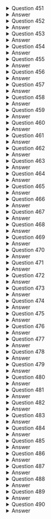 <details>
  <summary>Question 451</summary>

A company is migrating its applications and databases to the AWS Cloud.
The company will use Amazon Elastic Container Service (Amazon ECS), AWS Direct Connect, and Amazon RDS.
Which activities will be managed by the company's operational team?
(Choose three.)

-   [ ] A. Management of the Amazon RDS infrastructure layer, operating system, and platforms
-   [ ] B. Creation of an Amazon RDS DB instance and configuring the scheduled maintenance window
-   [ ] C. Configuration of additional software components on Amazon ECS for monitoring, patch management, log management, and host intrusion detection
-   [ ] D. Installation of patches for all minor and major database versions for Amazon RDS
-   [ ] E. Ensure the physical security of the Amazon RDS infrastructure in the data center
-   [ ] F. Encryption of the data that moves in transit through Direct Connect

</details>

<details>
  <summary>Answer</summary>

-   [ ] B. Creation of an Amazon RDS DB instance and configuring the scheduled maintenance window
-   [ ] C. Configuration of additional software components on Amazon ECS for monitoring, patch management, log management, and host intrusion detection
-   [ ] F. Encryption of the data that moves in transit through Direct Connect

Why these are the correct answers:

B. Creation of an Amazon RDS DB instance and configuring the scheduled maintenance window

-   [ ] The company is responsible for creating and configuring RDS instances, including setting maintenance windows.

C. Configuration of additional software components on Amazon ECS for monitoring, patch management, log management, and host intrusion detection

-   [ ] The company manages the software and tools within their ECS environment.

F. Encryption of the data that moves in transit through Direct Connect

-   [ ] The company is responsible for securing data in transit, including encryption over Direct Connect.

Why are the other answers wrong?

-   [ ] A and D. AWS manages the underlying infrastructure, OS, and patching for RDS.
-   [ ] E. AWS is responsible for the physical security of its data centers.

Therefore, Options B, C, and F are the activities managed by the company.

</details>
<details>
  <summary>Question 452</summary>

A company runs a Java-based job on an Amazon EC2 instance.
The job runs every hour and takes 10 seconds to run.
The job runs on a scheduled interval and consumes 1 GB of memory.
The CPU utilization of the instance is low except for short surges during which the job uses the maximum CPU available.
The company wants to optimize the costs to run the job.

Which solution will meet these requirements?

-   [ ] A. Use AWS App2Container (A2C) to containerize the job.
    Run the job as an Amazon Elastic Container Service (Amazon ECS) task on AWS Fargate with 0.5 virtual CPU (vCPU) and 1 GB of memory.
-   [ ] B. Copy the code into an AWS Lambda function that has 1 GB of memory.
    Create an Amazon EventBridge scheduled rule to run the code each hour.
-   [ ] C. Use AWS App2Container (A2C) to containerize the job.
    Install the container in the existing Amazon Machine Image (AMI).
    Ensure that the schedule stops the container when the task finishes.
-   [ ] D. Configure the existing schedule to stop the EC2 instance at the completion of the job and restart the EC2 instance when the next job starts.

</details>

<details>
  <summary>Answer</summary>

-   [ ] B. Copy the code into an AWS Lambda function that has 1 GB of memory.
    Create an Amazon EventBridge scheduled rule to run the code each hour.

Why these are the correct answers:

B. Copy the code into an AWS Lambda function that has 1 GB of memory.
Create an Amazon EventBridge scheduled rule to run the code each hour.

-   [ ] AWS Lambda is cost-effective for short-running, event-driven tasks.
-   [ ] EventBridge allows for scheduling Lambda functions, replacing the need for a continuously running EC2 instance.
-   [ ] Lambda's pay-per-use model aligns well with the job's short execution time and intermittent usage.

Why are the other answers wrong?

-   [ ] A. Running the job on Fargate is more expensive than Lambda for short, infrequent tasks.
-   [ ] C. Containerizing the job and running it on the existing EC2 instance does not optimize costs since the instance remains running.
-   [ ] D. Starting and stopping an EC2 instance adds overhead and is less efficient than using Lambda.

Therefore, Option B is the most cost-effective solution.

</details>
<details>
  <summary>Question 453</summary>

A company wants to implement a backup strategy for Amazon EC2 data and multiple Amazon S3 buckets.
Because of regulatory requirements, the company must retain backup files for a specific time period.
The company must not alter the files for the duration of the retention period.

Which solution will meet these requirements?

-   [ ] A. Use AWS Backup to create a backup vault that has a vault lock in governance mode.
    Create the required backup plan.
-   [ ] B. Use Amazon Data Lifecycle Manager to create the required automated snapshot policy.
-   [ ] C. Use Amazon S3 File Gateway to create the backup.
    Configure the appropriate S3 Lifecycle management.
-   [ ] D. Use AWS Backup to create a backup vault that has a vault lock in compliance mode.
    Create the required backup plan.

</details>

<details>
  <summary>Answer</summary>

-   [ ] D. Use AWS Backup to create a backup vault that has a vault lock in compliance mode.
    Create the required backup plan.

Why these are the correct answers:

D. Use AWS Backup to create a backup vault that has a vault lock in compliance mode.
Create the required backup plan.

-   [ ] AWS Backup centralizes backup management across AWS services.
-   [ ] Vault Lock in compliance mode prevents anyone, including the root user, from deleting or altering backups during the retention period, meeting the regulatory requirement.

Why are the other answers wrong?

-   [ ] A. Governance mode allows privileged users to delete backups, which does not meet the requirement of immutability.
-   [ ] B. Data Lifecycle Manager automates snapshot management for EBS volumes but does not cover S3 backups or provide immutable storage.
-   [ ] C. S3 File Gateway is for integrating on-premises applications with S3 and does not provide backup and retention management like AWS Backup.

Therefore, Option D is the only solution that ensures immutable backups with AWS Backup and Vault Lock in compliance mode.

</details>
<details>
  <summary>Question 454</summary>

A company has resources across multiple AWS Regions and accounts.
A newly hired solutions architect discovers a previous employee did not provide details about the resources inventory.
The solutions architect needs to build and map the relationship details of the various workloads across all accounts.
Which solution will meet these requirements in the MOST operationally efficient way?

-   [ ] A. Use AWS Systems Manager Inventory to generate a map view from the detailed view report.
-   [ ] B. Use AWS Step Functions to collect workload details.
    Build architecture diagrams of the workloads manually.
-   [ ] C. Use Workload Discovery on AWS to generate architecture diagrams of the workloads.
-   [ ] D. Use AWS X-Ray to view the workload details.
    Build architecture diagrams with relationships.

</details>

<details>
  <summary>Answer</summary>

-   [ ] C. Use Workload Discovery on AWS to generate architecture diagrams of the workloads.

Why these are the correct answers:

C. Use Workload Discovery on AWS to generate architecture diagrams of the workloads.

-   [ ] Workload Discovery on AWS automatically discovers and maps dependencies between applications and infrastructure, providing a visual representation of workloads.
-   [ ] It reduces the manual effort involved in documenting and understanding complex environments.

Why are the other answers wrong?

-   [ ] A. Systems Manager Inventory collects software and configuration data from EC2 instances but does not provide automated mapping of workload relationships.
-   [ ] B. Using Step Functions to collect details and manually building diagrams is time-consuming and inefficient.
-   [ ] D. AWS X-Ray is for tracing and analyzing distributed applications, not for discovering and mapping infrastructure.

Therefore, Option C is the most operationally efficient solution.

</details>
<details>
  <summary>Question 455</summary>

A company uses AWS Organizations.
The company wants to operate some of its AWS accounts with different budgets.
The company wants to receive alerts and automatically prevent provisioning of additional resources on AWS accounts when the allocated budget threshold is met during a specific period.
Which combination of solutions will meet these requirements? (Choose three.)

-   [ ] A. Use AWS Budgets to create a budget.
    Set the budget amount under the Cost and Usage Reports section of the required AWS accounts.
-   [ ] B. Use AWS Budgets to create a budget.
    Set the budget amount under the Billing dashboards of the required AWS accounts.
-   [ ] C. Create an IAM user for AWS Budgets to run budget actions with the required permissions.
-   [ ] D. Create an IAM role for AWS Budgets to run budget actions with the required permissions.
-   [ ] E. Add an alert to notify the company when each account meets its budget threshold.
    Add a budget action that selects the IAM identity created with the appropriate config rule to prevent provisioning of additional resources.
-   [ ] F. Add an alert to notify the company when each account meets its budget threshold.
    Add a budget action that selects the IAM identity created with the appropriate service control policy (SCP) to prevent provisioning of additional resources.

</details>

<details>
  <summary>Answer</summary>

-   [ ] B. Use AWS Budgets to create a budget.
    Set the budget amount under the Billing dashboards of the required AWS accounts.
-   [ ] D. Create an IAM role for AWS Budgets to run budget actions with the required permissions.
-   [ ] F. Add an alert to notify the company when each account meets its budget threshold.
    Add a budget action that selects the IAM identity created with the appropriate service control policy (SCP) to prevent provisioning of additional resources.

Why these are the correct answers:

B. Use AWS Budgets to create a budget.
Set the budget amount under the Billing dashboards of the required AWS accounts.

-   [ ] AWS Budgets allows you to set custom budgets to track costs.

D. Create an IAM role for AWS Budgets to run budget actions with the required permissions.

-   [ ] An IAM role provides secure permissions for AWS Budgets to take actions.

F. Add an alert to notify the company when each account meets its budget threshold.
Add a budget action that selects the IAM identity created with the appropriate service control policy (SCP) to prevent provisioning of additional resources.

-   [ ] Budget actions can be configured to prevent resource provisioning, and SCPs can enforce these restrictions across accounts.

Why are the other answers wrong?

-   [ ] A. Budget amounts are not set under Cost and Usage Reports.
-   [ ] C. Using an IAM user for budget actions is less secure than using an IAM role.
-   [ ] E. Config rules do not prevent resource provisioning in the same way that SCPs do.

Therefore, Options B, D, and F are the correct solutions.

</details>
<details>
  <summary>Question 456</summary>

A company runs applications on Amazon EC2 instances in one AWS Region.
The company wants to back up the EC2 instances to a second Region.
The company also wants to provision EC2 resources in the second Region and manage the EC2 instances centrally from one AWS account.
Which solution will meet these requirements MOST cost-effectively?

-   [ ] A. Create a disaster recovery (DR) plan that has a similar number of EC2 instances in the second Region.
    Configure data replication.
-   [ ] B. Create point-in-time Amazon Elastic Block Store (Amazon EBS) snapshots of the EC2 instances.
    Copy the snapshots to the second Region periodically.
-   [ ] C. Create a backup plan by using AWS Backup.
    Configure cross-Region backup to the second Region for the EC2 instances.
-   [ ] D. Deploy a similar number of EC2 instances in the second Region.
    Use AWS DataSync to transfer the data from the source Region to the second Region.

</details>

<details>
  <summary>Answer</summary>

-   [ ] C. Create a backup plan by using AWS Backup.
    Configure cross-Region backup to the second Region for the EC2 instances.

Why these are the correct answers:

C. Create a backup plan by using AWS Backup.
Configure cross-Region backup to the second Region for the EC2 instances.

-   [ ] AWS Backup centralizes backup management and supports cross-Region backups.
-   [ ] It provides a cost-effective way to manage backups across Regions.

Why are the other answers wrong?

-   [ ] A. Maintaining a similar number of EC2 instances in the DR Region increases costs.
-   [ ] B. Manually copying EBS snapshots is complex and does not provide centralized management.
-   [ ] D. Using DataSync is for data migration, not for backup and recovery.
    It also involves managing EC2 instances in both Regions.

Therefore, Option C is the most cost-effective and efficient solution.

</details>
<details>
  <summary>Question 457</summary>

A company that uses AWS is building an application to transfer data to a product manufacturer.
The company has its own identity provider (IdP).
The company wants the IdP to authenticate application users while the users use the application to transfer data.
The company must use Applicability Statement 2 (AS2) protocol.

Which solution will meet these requirements?

-   [ ] A. Use AWS DataSync to transfer the data.
    Create an AWS Lambda function for IdP authentication.
-   [ ] B. Use Amazon AppFlow flows to transfer the data.
    Create an Amazon Elastic Container Service (Amazon ECS) task for IdP authentication.
-   [ ] C. Use AWS Transfer Family to transfer the data.
    Create an AWS Lambda function for IdP authentication.
-   [ ] D. Use AWS Storage Gateway to transfer the data.
    Create an Amazon Cognito identity pool for IdP authentication.

</details>

<details>
  <summary>Answer</summary>

-   [ ] C. Use AWS Transfer Family to transfer the data.
    Create an AWS Lambda function for IdP authentication.

Why these are the correct answers:

C. Use AWS Transfer Family to transfer the data.
Create an AWS Lambda function for IdP authentication.

-   [ ] AWS Transfer Family supports the AS2 protocol for secure data transfer.
-   [ ] Lambda functions can be used for custom authentication logic with the company's IdP.

Why are the other answers wrong?

-   [ ] A. AWS DataSync is for large-scale data migration, not for AS2 transfers.
-   [ ] B. Amazon AppFlow is for data transfer between SaaS applications, not for AS2.
-   [ ] D. AWS Storage Gateway is for hybrid cloud storage, not for AS2.
    Amazon Cognito is for user authentication, not IdP integration in this context.

Therefore, Option C is the correct solution.

</details>
<details>
  <summary>Question 458</summary>

A solutions architect is designing a REST API in Amazon API Gateway for a cash payback service.
The application requires 1 GB of memory and 2 GB of storage for its computation resources.
The application will require that the data is in a relational format.
Which additional combination of AWS services will meet these requirements with the LEAST administrative effort? (Choose two.)

-   [ ] A. Amazon EC2
-   [ ] B. AWS Lambda
-   [ ] C. Amazon RDS
-   [ ] D. Amazon DynamoDB
-   [ ] E. Amazon Elastic Kubernetes Services (Amazon EKS)

</details>

<details>
  <summary>Answer</summary>

-   [ ] B. AWS Lambda
-   [ ] C. Amazon RDS

Why these are the correct answers:

B. AWS Lambda

-   [ ] Lambda provides a serverless compute environment that can meet the application's memory and storage requirements with minimal administration.

C. Amazon RDS

-   [ ] Amazon RDS is a managed relational database service that meets the requirement for relational data storage and reduces administrative overhead.

Why are the other answers wrong?

-   [ ] A and E. Amazon EC2 and Amazon EKS require more administrative effort for managing infrastructure.
-   [ ] D. Amazon DynamoDB is a NoSQL database and does not meet the relational data requirement.

Therefore, Options B and C are the most suitable choices.

</details>
<details>
  <summary>Question 459</summary>

A company uses AWS Organizations to run workloads within multiple AWS accounts.
A tagging policy adds department tags to AWS resources when the company creates tags.
An accounting team needs to determine spending on Amazon EC2 consumption.
The accounting team must determine which departments are responsible for the costs regardless of AWS account.
The accounting team has access to AWS Cost Explorer for all AWS accounts within the organization and needs to access all reports from Cost Explorer.
Which solution meets these requirements in the MOST operationally efficient way?

-   [ ] A. From the Organizations management account billing console, activate a user-defined cost allocation tag named department.
    Create one cost report in Cost Explorer grouping by tag name, and filter by EC2.
-   [ ] B. From the Organizations management account billing console, activate an AWS-defined cost allocation tag named department.
    Create one cost report in Cost Explorer grouping by tag name, and filter by EC2.
-   [ ] C. From the Organizations member account billing console, activate a user-defined cost allocation tag named department.
    Create one cost report in Cost Explorer grouping by the tag name, and filter by EC2.
-   [ ] D. From the Organizations member account billing console, activate an AWS-defined cost allocation tag named department.
    Create one cost report in Cost Explorer grouping by tag name, and filter by EC2.

</details>

<details>
  <summary>Answer</summary>

-   [ ] A. From the Organizations management account billing console, activate a user-defined cost allocation tag named department.
    Create one cost report in Cost Explorer grouping by tag name, and filter by EC2.

Why these are the correct answers:

A. From the Organizations management account billing console, activate a user-defined cost allocation tag named department.
Create one cost report in Cost Explorer grouping by tag name, and filter by EC2.

-   [ ] Activating the tag in the management account ensures that the cost allocation tag is applied across all accounts in the organization.
-   [ ] Cost Explorer can then be used to generate a report grouped by the department tag, providing a consolidated view of EC2 spending.

Why are the other answers wrong?

-   [ ] B. AWS-defined cost allocation tags cannot be created or activated by users.
-   [ ] C and D. Activating the tag in a member account does not provide a consolidated view across the organization.

Therefore, Option A is the most operationally efficient solution.

</details>
<details>
  <summary>Question 460</summary>

A company wants to securely exchange data between its software as a service (SaaS) application Salesforce account and Amazon S3.
The company must encrypt the data at rest by using AWS Key Management Service (AWS KMS) customer managed keys (CMKs).
The company must also encrypt the data in transit.
The company has enabled API access for the Salesforce account.

-   [ ] A. Create AWS Lambda functions to transfer the data securely from Salesforce to Amazon S3.
-   [ ] B. Create an AWS Step Functions workflow.
    Define the task to transfer the data securely from Salesforce to Amazon S3.
-   [ ] C. Create Amazon AppFlow flows to transfer the data securely from Salesforce to Amazon S3.
-   [ ] D. Create a custom connector for Salesforce to transfer the data securely from Salesforce to Amazon S3.

</details>

<details>
  <summary>Answer</summary>

-   [ ] C. Create Amazon AppFlow flows to transfer the data securely from Salesforce to Amazon S3.

Why these are the correct answers:

C. Create Amazon AppFlow flows to transfer the data securely from Salesforce to Amazon S3.

-   [ ] Amazon AppFlow is designed for secure data transfer between SaaS applications and AWS services like S3.
-   [ ] AppFlow supports encryption at rest with KMS and encryption in transit.

Why are the other answers wrong?

-   [ ] A. Lambda functions can transfer data but require more custom code and management for security and encryption.
-   [ ] B. Step Functions orchestrate workflows but do not directly transfer data.
    They would need to integrate with other services, adding complexity.
-   [ ] D. Creating a custom connector is more complex and time-consuming than using AppFlow.

Therefore, Option C provides the most straightforward and secure solution.

</details>

<details>
  <summary>Question 461</summary>

A company is developing a mobile gaming app in a single AWS Region.
The app runs on multiple Amazon EC2 instances in an Auto Scaling group.
The company stores the app data in Amazon DynamoDB.
The app communicates by using TCP traffic and UDP traffic between the users and the servers.
The application will be used globally.
The company wants to ensure the lowest possible latency for all users.
Which solution will meet these requirements?

-   [ ] A. Use AWS Global Accelerator to create an accelerator.
    Create an Application Load Balancer (ALB) behind an accelerator endpoint that uses Global Accelerator integration and listening on the TCP and UDP ports.
    Update the Auto Scaling group to register instances on the ALB.
-   [ ] B. Use AWS Global Accelerator to create an accelerator.
    Create a Network Load Balancer (NLB) behind an accelerator endpoint that uses Global Accelerator integration and listening on the TCP and UDP ports.
    Update the Auto Scaling group to register instances on the NLB.
-   [ ] C. Create an Amazon CloudFront content delivery network (CDN) endpoint.
    Create a Network Load Balancer (NLB) behind the endpoint and listening on the TCP and UDP ports.
    Update the Auto Scaling group to register instances on the NLB.
    Update CloudFront to use the NLB as the origin.
-   [ ] D. Create an Amazon CloudFront content delivery network (CDN) endpoint.
    Create an Application Load Balancer (ALB) behind the endpoint and listening on the TCP and UDP ports.
    Update the Auto Scaling group to register instances on the ALB.
    Update CloudFront to use the ALB as the origin.

</details>

<details>
  <summary>Answer</summary>

-   [ ] B. Use AWS Global Accelerator to create an accelerator.
    Create a Network Load Balancer (NLB) behind an accelerator endpoint that uses Global Accelerator integration and listening on the TCP and UDP ports.
    Update the Auto Scaling group to register instances on the NLB.

Why these are the correct answers:

B. Use AWS Global Accelerator to create an accelerator.
Create a Network Load Balancer (NLB) behind an accelerator endpoint that uses Global Accelerator integration and listening on the TCP and UDP ports.
Update the Auto Scaling group to register instances on the NLB.

-   [ ] AWS Global Accelerator improves global application performance by routing traffic through AWS's global network, reducing latency.
-   [ ] Network Load Balancers (NLBs) can handle both TCP and UDP traffic, which is necessary for the gaming app.

Why are the other answers wrong?

-   [ ] A. Application Load Balancers (ALBs) primarily handle HTTP/HTTPS traffic, not general TCP/UDP traffic.
-   [ ] C and D. CloudFront is a CDN designed for caching content, which is not the primary need for a low-latency, real-time gaming application.

Therefore, Option B is the most suitable solution for minimizing latency for global users.

</details>
<details>
  <summary>Question 462</summary>

A company has an application that processes customer orders.
The company hosts the application on an Amazon EC2 instance that saves the orders to an Amazon Aurora database.
Occasionally when traffic is high the workload does not process orders fast enough.
What should a solutions architect do to write the orders reliably to the database as quickly as possible?

-   [ ] A. Increase the instance size of the EC2 instance when traffic is high.
    Write orders to Amazon Simple Notification Service (Amazon SNS).
    Subscribe the database endpoint to the SNS topic.
-   [ ] B. Write orders to an Amazon Simple Queue Service (Amazon SQS) queue.
    Use EC2 instances in an Auto Scaling group behind an Application Load Balancer to read from the SQS queue and process orders into the database.
-   [ ] C. Write orders to Amazon Simple Notification Service (Amazon SNS).
    Subscribe the database endpoint to the SNS topic.
    Use EC2 instances in an Auto Scaling group behind an Application Load Balancer to read from the SNS topic.
-   [ ] D. Write orders to an Amazon Simple Queue Service (Amazon SQS) queue when the EC2 instance reaches CPU threshold limits.
    Use scheduled scaling of EC2 instances in an Auto Scaling group behind an Application Load Balancer to read from the SQS queue and process orders into the database.

</details>

<details>
  <summary>Answer</summary>

-   [ ] B. Write orders to an Amazon Simple Queue Service (Amazon SQS) queue.
    Use EC2 instances in an Auto Scaling group behind an Application Load Balancer to read from the SQS queue and process orders into the database.

Why these are the correct answers:

B. Write orders to an Amazon Simple Queue Service (Amazon SQS) queue.
Use EC2 instances in an Auto Scaling group behind an Application Load Balancer to read from the SQS queue and process orders into the database.

-   [ ] Amazon SQS decouples the order processing from the application, allowing orders to be queued during high traffic.
-   [ ] Auto Scaling groups ensure that there are enough EC2 instances to process the orders from the queue, and the Application Load Balancer distributes the workload.

Why are the other answers wrong?

-   [ ] A. Increasing the EC2 instance size might help temporarily but does not address the queuing of orders during traffic spikes.
    SNS is for pub/sub messaging, not for reliable queuing of order data.
-   [ ] C. Similar to A, SNS is not suitable for reliable order queuing.
-   [ ] D. Scheduled scaling does not react to immediate traffic spikes.
    It also adds complexity compared to Auto Scaling based on queue depth.

Therefore, Option B is the most reliable and scalable solution.

</details>
<details>
  <summary>Question 463</summary>

An IoT company is releasing a mattress that has sensors to collect data about a user's sleep.
The sensors will send data to an Amazon S3 bucket.
The sensors collect approximately 2 MB of data every night for each mattress.
The company must process and summarize the data for each mattress.
The results need to be available as soon as possible.
Data processing will require 1 GB of memory and will finish within 30 seconds.
Which solution will meet these requirements MOST cost-effectively?

-   [ ] A. Use AWS Glue with a Scala job
-   [ ] B. Use Amazon EMR with an Apache Spark script
-   [ ] C. Use AWS Lambda with a Python script
-   [ ] D. Use AWS Glue with a PySpark job

</details>

<details>
  <summary>Answer</summary>

-   [ ] C. Use AWS Lambda with a Python script

Why these are the correct answers:

C. Use AWS Lambda with a Python script

-   [ ] AWS Lambda is cost-effective for event-driven processing of small data sizes.
-   [ ] It can be triggered by S3 events when new data is uploaded.
-   [ ] Lambda supports up to 10 GB of memory and execution times up to 15 minutes, which meets the requirements.

Why are the other answers wrong?

-   [ ] A, B, and D. AWS Glue and Amazon EMR are more suitable for large-scale data processing and analytics.
    They are more expensive and have more overhead for this small-scale, event-driven processing.

Therefore, Option C is the most cost-effective solution.

</details>
<details>
  <summary>Question 464</summary>

A company hosts an online shopping application that stores all orders in an Amazon RDS for PostgreSQL Single-AZ DB instance.
Management wants to eliminate single points of failure and has asked a solutions architect to recommend an approach to minimize database downtime without requiring any changes to the application code.
Which solution meets these requirements?

-   [ ] A. Convert the existing database instance to a Multi-AZ deployment by modifying the database instance and specifying the Multi-AZ option.
-   [ ] B. Create a new RDS Multi-AZ deployment.
    Take a snapshot of the current RDS instance and restore the new Multi-AZ deployment with the snapshot.
-   [ ] C. Create a read-only replica of the PostgreSQL database in another Availability Zone.
    Use Amazon Route 53 weighted record sets to distribute requests across the databases.
-   [ ] D. Place the RDS for PostgreSQL database in an Amazon EC2 Auto Scaling group with a minimum group size of two.
    Use Amazon Route 53 weighted record sets to distribute requests across instances.

</details>

<details>
  <summary>Answer</summary>

-   [ ] A. Convert the existing database instance to a Multi-AZ deployment by modifying the database instance and specifying the Multi-AZ option.

Why these are the correct answers:

A. Convert the existing database instance to a Multi-AZ deployment by modifying the database instance and specifying the Multi-AZ option.

-   [ ] Amazon RDS Multi-AZ provides high availability by synchronously replicating data to a standby instance in a different Availability Zone.
-   [ ] Converting the existing instance is the simplest way to achieve this without application code changes.

Why are the other answers wrong?

-   [ ] B. Creating a new Multi-AZ deployment and restoring from a snapshot involves downtime during the restoration process.
-   [ ] C. Read replicas are for scaling read operations, not for high availability.
    Route 53 weighted record sets do not provide automatic failover.
-   [ ] D. RDS databases cannot run in EC2 Auto Scaling groups.

Therefore, Option A is the best solution for minimizing downtime without application changes.

</details>
<details>
  <summary>Question 465</summary>

A company is developing an application to support customer demands.
The company wants to deploy the application on multiple Amazon EC2 Nitro-based instances within the same Availability Zone.
The company also wants to give the application the ability to write to multiple block storage volumes in multiple EC2 Nitro-based instances simultaneously to achieve higher application availability.
Which solution will meet these requirements?

-   [ ] A. Use General Purpose SSD (gp3) EBS volumes with Amazon Elastic Block Store (Amazon EBS) Multi-Attach
-   [ ] B. Use Throughput Optimized HDD (st1) EBS volumes with Amazon Elastic Block Store (Amazon EBS) Multi-Attach
-   [ ] C. Use Provisioned IOPS SSD (io2) EBS volumes with Amazon Elastic Block Store (Amazon EBS) Multi-Attach
-   [ ] D. Use General Purpose SSD (gp2) EBS volumes with Amazon Elastic Block Store (Amazon EBS) Multi-Attach

</details>

<details>
  <summary>Answer</summary>

-   [ ] C. Use Provisioned IOPS SSD (io2) EBS volumes with Amazon Elastic Block Store (Amazon EBS) Multi-Attach

Why these are the correct answers:

C. Use Provisioned IOPS SSD (io2) EBS volumes with Amazon Elastic Block Store (Amazon EBS) Multi-Attach

-   [ ] Amazon EBS Multi-Attach allows a Provisioned IOPS SSD (io2) volume to be attached to multiple EC2 instances simultaneously.
-   [ ] io2 volumes provide high performance and are suitable for applications requiring concurrent writes.

Why are the other answers wrong?

-   [ ] A, B, and D. General Purpose SSD (gp3 and gp2) and Throughput Optimized HDD (st1) volumes do not support EBS Multi-Attach for concurrent writes.

Therefore, Option C is the only solution that meets the requirements.

</details>
<details>
  <summary>Question 466</summary>

A company designed a stateless two-tier application that uses Amazon EC2 in a single Availability Zone and an Amazon RDS Multi-AZ DB instance.
New company management wants to ensure the application is highly available.
What should a solutions architect do to meet this requirement?

-   [ ] A. Configure the application to use Multi-AZ EC2 Auto Scaling and create an Application Load Balancer
-   [ ] B. Configure the application to take snapshots of the EC2 instances and send them to a different AWS Region
-   [ ] C. Configure the application to use Amazon Route 53 latency-based routing to feed requests to the application
-   [ ] D. Configure Amazon Route 53 rules to handle incoming requests and create a Multi-AZ Application Load Balancer

</details>

<details>
  <summary>Answer</summary>

-   [ ] A. Configure the application to use Multi-AZ EC2 Auto Scaling and create an Application Load Balancer

Why these are the correct answers:

A. Configure the application to use Multi-AZ EC2 Auto Scaling and create an Application Load Balancer

-   [ ] Multi-AZ EC2 Auto Scaling ensures that the application is resilient to AZ failures.
-   [ ] An Application Load Balancer distributes traffic across instances, improving availability.

Why are the other answers wrong?

-   [ ] B. Snapshots are for backup and recovery, not for high availability.
-   [ ] C. Route 53 latency-based routing improves performance but does not provide automatic failover within a single Region.
-   [ ] D. Route 53 rules do not create infrastructure, and ALBs are not inherently Multi-AZ.

Therefore, Option A is the correct solution.

</details>
<details>
  <summary>Question 467</summary>

A company uses AWS Organizations.
A member account has purchased a Compute Savings Plan.
Because of changes in the workloads inside the member account, the account no longer receives the full benefit of the Compute Savings Plan commitment.
The company uses less than 50% of its purchased compute power.
What should the company do?

-   [ ] A. Turn on discount sharing from the Billing Preferences section of the account console in the member account that purchased the Compute Savings Plan.
-   [ ] B. Turn on discount sharing from the Billing Preferences section of the account console in the company's Organizations management account.
-   [ ] C. Migrate additional compute workloads from another AWS account to the account that has the Compute Savings Plan.
-   [ ] D. Sell the excess Savings Plan commitment in the Reserved Instance Marketplace.

</details>

<details>
  <summary>Answer</summary>

-   [ ] B. Turn on discount sharing from the Billing Preferences section of the account console in the company's Organizations management account.

Why these are the correct answers:

B. Turn on discount sharing from the Billing Preferences section of the account console in the company's Organizations management account.

-   [ ] Discount sharing in AWS Organizations allows other accounts to benefit from the Savings Plan, maximizing its utilization.

Why are the other answers wrong?

-   [ ] A. Discount sharing is enabled in the management account, not the member account.
-   [ ] C. Migrating workloads might not be feasible or cost-effective.
-   [ ] D. Savings Plans cannot be sold in the Reserved Instance Marketplace.

Therefore, Option B is the correct solution.

</details>
<details>
  <summary>Question 468</summary>

A company is developing a microservices application that will provide a search catalog for customers.
The company must use REST APIs to present the frontend of the application to users.
The REST APIs must access the backend services that the company hosts in containers in private VPC subnets.
Which solution will meet these requirements?

-   [ ] A. Design a WebSocket API by using Amazon API Gateway.
    Host the application in Amazon Elastic Container Service (Amazon ECS) in a private subnet.
    Create a private VPC link for API Gateway to access Amazon ECS.
-   [ ] B. Design a REST API by using Amazon API Gateway.
    Host the application in Amazon Elastic Container Service (Amazon ECS) in a private subnet.
    Create a private VPC link for API Gateway to access Amazon ECS.
-   [ ] C. Design a WebSocket API by using Amazon API Gateway.
    Host the application in Amazon Elastic Container Service (Amazon ECS) in a private subnet.
    Create a security group for API Gateway to access Amazon ECS.
-   [ ] D. Design a REST API by using Amazon API Gateway.
    Host the application in Amazon Elastic Container Service (Amazon ECS) in a private subnet.
    Create a security group for API Gateway to access Amazon ECS.

</details>

<details>
  <summary>Answer</summary>

-   [ ] B. Design a REST API by using Amazon API Gateway.
    Host the application in Amazon Elastic Container Service (Amazon ECS) in a private subnet.
    Create a private VPC link for API Gateway to access Amazon ECS.

Why these are the correct answers:

B. Design a REST API by using Amazon API Gateway.
Host the application in Amazon Elastic Container Service (Amazon ECS) in a private subnet.
Create a private VPC link for API Gateway to access Amazon ECS.

-   [ ] Amazon API Gateway is used to create REST APIs.
-   [ ] Amazon ECS in a private subnet provides a secure environment for the microservices.
-   [ ] A private VPC link allows API Gateway to access ECS within the VPC without exposing traffic to the internet.

Why are the other answers wrong?

-   [ ] A and C. WebSocket APIs are for real-time, bidirectional communication, not for typical REST API use cases.
-   [ ] D. Security groups provide security but do not enable API Gateway to access ECS in a private subnet in the same way as a VPC link.

Therefore, Option B is the correct solution.

</details>
<details>
  <summary>Question 469</summary>

A company stores raw collected data in an Amazon S3 bucket.
The data is used for several types of analytics on behalf of the company's customers.
The type of analytics requested determines the access pattern on the S3 objects.
The company cannot predict or control the access pattern.
The company wants to reduce its S3 costs.
Which solution will meet these requirements?

-   [ ] A. Use S3 replication to transition infrequently accessed objects to S3 Standard-Infrequent Access (S3 Standard-IA)
-   [ ] B. Use S3 Lifecycle rules to transition objects from S3 Standard to Standard-Infrequent Access (S3 Standard-IA)
-   [ ] C. Use S3 Lifecycle rules to transition objects from S3 Standard to S3 Intelligent-Tiering
-   [ ] D. Use S3 Inventory to identify and transition objects that have not been accessed from S3 Standard to S3 Intelligent-Tiering

</details>

<details>
  <summary>Answer</summary>

-   [ ] C. Use S3 Lifecycle rules to transition objects from S3 Standard to S3 Intelligent-Tiering

Why these are the correct answers:

C. Use S3 Lifecycle rules to transition objects from S3 Standard to S3 Intelligent-Tiering

-   [ ] S3 Intelligent-Tiering automatically optimizes storage costs by moving data to the most cost-effective tier based on access patterns.
-   [ ] S3 Lifecycle rules automate this process.

Why are the other answers wrong?

-   [ ] A and B. S3 Standard-IA is suitable for infrequently accessed data, but since access patterns are unpredictable, Intelligent-Tiering is more efficient.
-   [ ] D. S3 Inventory helps identify object metadata but does not automate the tiering process like Lifecycle rules with Intelligent-Tiering.

Therefore, Option C is the most suitable solution.

</details>
<details>
  <summary>Question 470</summary>

A company has applications hosted on Amazon EC2 instances with IPv6 addresses.
The applications must initiate communications with other external applications using the internet.
However, the company's security policy states that any external service cannot initiate a connection to the EC2 instances.
What should a solutions architect recommend to resolve this issue?

-   [ ] A. Create a NAT gateway and make it the destination of the subnet's route table
-   [ ] B. Create an internet gateway and make it the destination of the subnet's route table
-   [ ] C. Create a virtual private gateway and make it the destination of the subnet's route table
-   [ ] D. Create an egress-only internet gateway and make it the destination of the subnet's route table

</details>

<details>
  <summary>Answer</summary>

-   [ ] D. Create an egress-only internet gateway and make it the destination of the subnet's route table

Why these are the correct answers:

D. Create an egress-only internet gateway and make it the destination of the subnet's route table

-   [ ] An egress-only internet gateway allows EC2 instances with IPv6 addresses to initiate outbound traffic to the internet but prevents inbound traffic.

Why are the other answers wrong?

-   [ ] A. A NAT gateway is for IPv4, not IPv6.
-   [ ] B. An internet gateway allows both inbound and outbound traffic.
-   [ ] C. A virtual private gateway is for VPN connections, not general internet access.

Therefore, Option D is the correct solution.

</details>

<details>
  <summary>Question 471</summary>

A company is creating an application that runs on containers in a VPC.
The application stores and accesses data in an Amazon S3 bucket.
During the development phase, the application will store and access 1 TB of data in Amazon S3 each day.
The company wants to minimize costs and wants to prevent traffic from traversing the internet whenever possible.
Which solution will meet these requirements?

-   [ ] A. Enable S3 Intelligent-Tiering for the S3 bucket
-   [ ] B. Enable S3 Transfer Acceleration for the S3 bucket
-   [ ] C. Create a gateway VPC endpoint for Amazon S3.
    Associate this endpoint with all route tables in the VPC
-   [ ] D. Create an interface endpoint for Amazon S3 in the VPC.
    Associate this endpoint with all route tables in the VPC

</details>

<details>
  <summary>Answer</summary>

-   [ ] C. Create a gateway VPC endpoint for Amazon S3.
    Associate this endpoint with all route tables in the VPC

Why these are the correct answers:

C. Create a gateway VPC endpoint for Amazon S3.
Associate this endpoint with all route tables in the VPC

-   [ ] Gateway VPC endpoints are cost-effective and allow traffic to stay within the AWS network.
-   [ ] They support high throughput and are suitable for large data transfers.

Why are the other answers wrong?

-   [ ] A. S3 Intelligent-Tiering optimizes storage costs but does not prevent traffic from traversing the internet.
-   [ ] B. S3 Transfer Acceleration speeds up transfers over the internet but does not keep traffic within the AWS network.
-   [ ] D. Interface VPC endpoints use PrivateLink and are more expensive than gateway endpoints for S3.

Therefore, Option C is the most cost-effective solution that keeps traffic within the AWS network.

</details>
<details>
  <summary>Question 472</summary>

A company has a mobile chat application with a data store based in Amazon DynamoDB.
Users would like new messages to be read with as little latency as possible.
A solutions architect needs to design an optimal solution that requires minimal application changes.
Which method should the solutions architect select?

-   [ ] A. Configure Amazon DynamoDB Accelerator (DAX) for the new messages table.
    Update the code to use the DAX endpoint.
-   [ ] B. Add DynamoDB read replicas to handle the increased read load.
    Update the application to point to the read endpoint for the read replicas.
-   [ ] C. Double the number of read capacity units for the new messages table in DynamoDB.
    Continue to use the existing DynamoDB endpoint.
-   [ ] D. Add an Amazon ElastiCache for Redis cache to the application stack.
    Update the application to point to the Redis cache endpoint instead of DynamoDB.

</details>

<details>
  <summary>Answer</summary>

-   [ ] A. Configure Amazon DynamoDB Accelerator (DAX) for the new messages table.
    Update the code to use the DAX endpoint.

Why these are the correct answers:

A. Configure Amazon DynamoDB Accelerator (DAX) for the new messages table.
Update the code to use the DAX endpoint.

-   [ ] DAX is a fully managed, highly available, in-memory cache for DynamoDB that reduces read latency.
-   [ ] It requires minimal application changes to point to the DAX endpoint.

Why are the other answers wrong?

-   [ ] B. Read replicas are not available for DynamoDB.
-   [ ] C. Increasing read capacity units increases costs but does not provide the same low latency as DAX.
-   [ ] D. ElastiCache requires significant application changes to implement caching logic.

Therefore, Option A is the most suitable solution.

</details>
<details>
  <summary>Question 473</summary>

A company hosts a website on Amazon EC2 instances behind an Application Load Balancer (ALB).
The website serves static content.
Website traffic is increasing, and the company is concerned about a potential increase in cost.
Which solution is the most cost-effective?

-   [ ] A. Create an Amazon CloudFront distribution to cache state files at edge locations
-   [ ] B. Create an Amazon ElastiCache cluster.
    Connect the ALB to the ElastiCache cluster to serve cached files
-   [ ] C. Create an AWS WAF web ACL and associate it with the ALB.
    Add a rule to the web ACL to cache static files
-   [ ] D. Create a second ALB in an alternative AWS Region.
    Route user traffic to the closest Region to minimize data transfer costs

</details>

<details>
  <summary>Answer</summary>

-   [ ] A. Create an Amazon CloudFront distribution to cache state files at edge locations

Why these are the correct answers:

A. Create an Amazon CloudFront distribution to cache state files at edge locations

-   [ ] Amazon CloudFront is a content delivery network (CDN) that caches static content at edge locations, reducing the load on EC2 instances and lowering costs.

Why are the other answers wrong?

-   [ ] B. ElastiCache is for caching dynamic data, not static files.
    It is also more complex and expensive than CloudFront for this purpose.
-   [ ] C. AWS WAF is a web application firewall and does not cache static files.
-   [ ] D. Creating a second ALB in another Region increases costs and is not necessary for serving static content.

Therefore, Option A is the most cost-effective solution.

</details>
<details>
  <summary>Question 474</summary>

A company has multiple VPCs across AWS Regions to support and run workloads that are isolated from workloads in other Regions.
Because of a recent application launch requirement, the company's VPCs must communicate with all other VPCs across all Regions.
Which solution will meet these requirements with the LEAST amount of administrative effort?

-   [ ] A. Use VPC peering to manage VPC communication in a single Region.
    Use VPC peering across Regions to manage VPC communications.
-   [ ] B. Use AWS Direct Connect gateways across all Regions to connect VPCs across regions and manage VPC communications.
-   [ ] C. Use AWS Transit Gateway to manage VPC communication in a single Region and Transit Gateway peering across Regions to manage VPC communications.
-   [ ] D. Use AWS PrivateLink across all Regions to connect VPCs across Regions and manage VPC communications

</details>

<details>
  <summary>Answer</summary>

-   [ ] C. Use AWS Transit Gateway to manage VPC communication in a single Region and Transit Gateway peering across Regions to manage VPC communications.

Why these are the correct answers:

C. Use AWS Transit Gateway to manage VPC communication in a single Region and Transit Gateway peering across Regions to manage VPC communications.

-   [ ] AWS Transit Gateway simplifies the management of connections between multiple VPCs and across Regions.
-   [ ] It reduces the complexity of managing numerous peering connections.

Why are the other answers wrong?

-   [ ] A. VPC peering becomes complex and difficult to manage as the number of VPCs increases.
-   [ ] B. Direct Connect gateways are for connecting to on-premises networks, not for VPC-to-VPC communication.
-   [ ] D. AWS PrivateLink is for accessing AWS services privately, not for connecting VPCs.

Therefore, Option C is the most efficient solution.

</details>
<details>
  <summary>Question 475</summary>

A company is designing a containerized application that will use Amazon Elastic Container Service (Amazon ECS).
The application needs to access a shared file system that is highly durable and can recover data to another AWS Region with a recovery point objective (RPO) of 8 hours.
The file system needs to provide a mount target in each Availability Zone within a Region.
A solutions architect wants to use AWS Backup to manage the replication to another Region.
Which solution will meet these requirements?

-   [ ] A. Amazon FSx for Windows File Server with a Multi-AZ deployment
-   [ ] B. Amazon FSx for NetApp ONTAP with a Multi-AZ deployment
-   [ ] C. Amazon Elastic File System (Amazon EFS) with the Standard storage class
-   [ ] D. Amazon FSx for OpenZFS

</details>

<details>
  <summary>Answer</summary>

-   [ ] C. Amazon Elastic File System (Amazon EFS) with the Standard storage class

Why these are the correct answers:

C. Amazon Elastic File System (Amazon EFS) with the Standard storage class

-   [ ] Amazon EFS provides a scalable, durable file system that can be mounted by multiple ECS tasks across Availability Zones.
-   [ ] AWS Backup can be used to back up EFS file systems for disaster recovery.

Why are the other answers wrong?

-   [ ] A, B, and D. Amazon FSx for Windows File Server, FSx for NetApp ONTAP, and FSx for OpenZFS are not designed to be mounted by multiple ECS tasks across Availability Zones in the same way as EFS.

Therefore, Option C is the correct solution.

</details>
<details>
  <summary>Question 476</summary>

A company is expecting rapid growth in the near future.
A solutions architect needs to configure existing users and grant permissions to new users on AWS.
The solutions architect has decided to create IAM groups.
Which additional action is the MOST secure way to grant permissions to the new users?

-   [ ] A. Apply service control policies (SCPs) to manage access permissions
-   [ ] B. Create IAM roles that have least privilege permission.
    Attach the roles to the IAM groups
-   [ ] C. Create an IAM policy that grants least privilege permission.
    Attach the policy to the IAM groups
-   [ ] D. Create IAM roles.
    Associate the roles with a permissions boundary that defines the maximum permissions

</details>

<details>
  <summary>Answer</summary>

-   [ ] C. Create an IAM policy that grants least privilege permission.
    Attach the policy to the IAM groups

Why these are the correct answers:

C. Create an IAM policy that grants least privilege permission.
Attach the policy to the IAM groups

-   [ ] IAM policies are the standard way to grant permissions to IAM users, groups, and roles.
-   [ ] Attaching a policy to a group allows you to manage permissions for multiple users efficiently.
-   [ ] Least privilege ensures that users have only the necessary permissions.

Why are the other answers wrong?

-   [ ] A. SCPs are used to manage permissions at the AWS Organizations level, not for granting permissions to individual users or groups.
-   [ ] B. Roles are typically assumed by AWS services or applications, not attached to IAM groups.
-   [ ] D. Permission boundaries set the maximum permissions that a role can have but do not grant permissions directly to users.

Therefore, Option C is the most secure and appropriate way to grant permissions.

</details>

<details>
  <summary>Question 477</summary>

A group requires permissions to list an Amazon S3 bucket and delete objects from that bucket.
An administrator has created the following IAM policy to provide access to the bucket and applied that policy to the group.
The group is not able to delete objects in the bucket.
The company follows least-privilege access rules.

```json
{
  "Version": "2012-10-17",
  "Statement": [
    {
      "Action": [
        "s3:ListBucket"
      ],
      "Resource": [
        "arn:aws:s3:::bucket-name"
      ],
      "Effect": "Allow"
    },
    {
      "Action": [
        "s3:DeleteObject"
      ],
      "Resource": [],
      "Effect": "Allow"
    }
  ]
}
```

Which statement should a solutions architect add to the policy to correct bucket access?

-   [ ] A.

```json
{
  "Action": [
    "s3:\*Object"
  ],
  "Resource": [
    "arn:aws:s3:::bucket-name/\*"
  ],
  "Effect": "Allow"
}
```

-   [ ] B.

```json
{
  "Action": [
    "s3:\*"
  ],
  "Resource": [
    "arn:aws:s3:::bucket-name/\*"
  ],
  "Effect": "Allow"
}
```

-   [ ] C.

```json
{
  "Action": [
    "s3:DeleteObject"
  ],
  "Resource": [
    "arn:aws:s3:::bucket-name\*"
  ],
  "Effect": "Allow"
}
```

-   [ ] D.

```json
{
  "Action": [
    "s3:DeleteObject"
  ],
  "Resource": [
    "arn:aws:s3:::bucket-name/\*"
  ],
  "Effect": "Allow"
}
```

</details>

<details>
  <summary>Answer</summary>

- [ ] D.

```json
{
  "Action": [
    "s3:DeleteObject"
  ],
  "Resource": [
    "arn:aws:s3:::bucket-name/\*"
  ],
  "Effect": "Allow"
}
```

Why D is the correct answer:

- [ ] The original policy was missing the Resource for the s3:DeleteObject action.
- [ ] The correct Resource should specify the objects within the bucket using arn:aws:s3:::bucket-name/*.

Why are the other answers wrong?

- [ ] A and B. Using s3:*Object or s3:* grants more permissions than necessary, violating the least-privilege principle.
- [ ] C. arn:aws:s3:::bucket-name* is an invalid ARN format.

Therefore, Option D is the correct and most secure solution.

</details>

<details>
  <summary>Question 478</summary>

A law firm needs to share information with the public.
The information includes hundreds of files that must be publicly readable.
Modifications or deletions of the files by anyone before a designated future date are prohibited.
Which solution will meet these requirements in the MOST secure way?

-   [ ] A. Upload all files to an Amazon S3 bucket that is configured for static website hosting.
    Grant read-only IAM permissions to any AWS principals that access the S3 bucket until the designated date.
-   [ ] B. Create a new Amazon S3 bucket with S3 Versioning enabled.
    Use S3 Object Lock with a retention period in accordance with the designated date.
    Configure the S3 bucket for static website hosting.
    Set an S3 bucket policy to allow read-only access to the objects.
-   [ ] C. Create a new Amazon S3 bucket with S3 Versioning enabled.
    Configure an event trigger to run an AWS Lambda function in case of object modification or deletion.
    Configure the Lambda function to replace the objects with the original versions from a private S3 bucket.
-   [ ] D. Upload all files to an Amazon S3 bucket that is configured for static website hosting.
    Select the folder that contains the files.
    Use S3 Object Lock with a retention period in accordance with the designated date.
    Grant read-only IAM permissions to any AWS principals that access the S3 bucket.

</details>

<details>
  <summary>Answer</summary>

-   [ ] B. Create a new Amazon S3 bucket with S3 Versioning enabled.
    Use S3 Object Lock with a retention period in accordance with the designated date.
    Configure the S3 bucket for static website hosting.
    Set an S3 bucket policy to allow read-only access to the objects.

Why these are the correct answers:

B. Create a new Amazon S3 bucket with S3 Versioning enabled.
Use S3 Object Lock with a retention period in accordance with the designated date.
Configure the S3 bucket for static website hosting.
Set an S3 bucket policy to allow read-only access to the objects.

-   [ ] S3 Object Lock prevents objects from being deleted or modified for a specified retention period.
-   [ ] S3 Versioning protects against accidental deletions.
-   [ ] Static website hosting allows public access to the files.
-   [ ] An S3 bucket policy grants read-only access.

Why are the other answers wrong?

-   [ ] A. IAM permissions do not prevent authorized users from modifying or deleting objects.
-   [ ] C. Using Lambda functions to restore objects is complex and less secure than S3 Object Lock.
-   [ ] D. S3 Object Lock cannot be applied to a folder in S3.

Therefore, Option B is the most secure and efficient solution.

</details>
<details>
  <summary>Question 479</summary>

A company is making a prototype of the infrastructure for its new website by manually provisioning the necessary infrastructure.
This infrastructure includes an Auto Scaling group, an Application Load Balancer and an Amazon RDS database.
After the configuration has been thoroughly validated, the company wants the capability to immediately deploy the infrastructure for development and production use in two Availability Zones in an automated fashion.
What should a solutions architect recommend to meet these requirements?

-   [ ] A. Use AWS Systems Manager to replicate and provision the prototype infrastructure in two Availability Zones
-   [ ] B. Define the infrastructure as a template by using the prototype infrastructure as a guide.
    Deploy the infrastructure with AWS CloudFormation.
-   [ ] C. Use AWS Config to record the inventory of resources that are used in the prototype infrastructure.
    Use AWS Config to deploy the prototype infrastructure into two Availability Zones.
-   [ ] D. Use AWS Elastic Beanstalk and configure it to use an automated reference to the prototype infrastructure to automatically deploy new environments in two Availability Zones.

</details>

<details>
  <summary>Answer</summary>

-   [ ] B. Define the infrastructure as a template by using the prototype infrastructure as a guide.
    Deploy the infrastructure with AWS CloudFormation.

Why these are the correct answers:

B. Define the infrastructure as a template by using the prototype infrastructure as a guide.
Deploy the infrastructure with AWS CloudFormation.

-   [ ] AWS CloudFormation allows you to define infrastructure as code, enabling automated and repeatable deployments.
-   [ ] It ensures consistency and reduces manual errors.

Why are the other answers wrong?

-   [ ] A. AWS Systems Manager is for managing EC2 instances, not for provisioning infrastructure.
-   [ ] C. AWS Config records configuration changes but does not deploy infrastructure.
-   [ ] D. Elastic Beanstalk is for deploying applications, not for defining and deploying infrastructure components like Auto Scaling groups and load balancers.

Therefore, Option B is the most appropriate solution.

</details>
<details>
  <summary>Question 480</summary>

A business application is hosted on Amazon EC2 and uses Amazon S3 for encrypted object storage.
The chief information security officer has directed that no application traffic between the two services should traverse the public internet.
Which capability should the solutions architect use to meet the compliance requirements?

-   [ ] A. AWS Key Management Service (AWS KMS)
-   [ ] B. VPC endpoint
-   [ ] C. Private subnet
-   [ ] D. Virtual private gateway

</details>

<details>
  <summary>Answer</summary>

-   [ ] B. VPC endpoint

Why these are the correct answers:

B. VPC endpoint

-   [ ] VPC endpoints enable private connections to AWS services like S3 without using the internet.
-   [ ] They keep traffic within the AWS network.

Why are the other answers wrong?

-   [ ] A. AWS KMS is for managing encryption keys, not for network traffic routing.
-   [ ] C. Private subnets provide network isolation within a VPC but do not prevent traffic from leaving the VPC to access S3.
-   [ ] D. A virtual private gateway is for connecting to on-premises networks, not for S3 access.

Therefore, Option B is the correct solution.

</details>

<details>
  <summary>Question 481</summary>

A company hosts a three-tier web application in the AWS Cloud.
A Multi-AZ Amazon RDS for MySQL server forms the database layer Amazon ElastiCache forms the cache layer.
The company wants a caching strategy that adds or updates data in the cache when a customer adds an item to the database.
The data in the cache must always match the data in the database.

Which solution will meet these requirements?

-   [ ] A. Implement the lazy loading caching strategy
-   [ ] B. Implement the write-through caching strategy
-   [ ] C. Implement the adding TTL caching strategy
-   [ ] D. Implement the AWS AppConfig caching strategy

</details>

<details>
  <summary>Answer</summary>

-   [ ] B. Implement the write-through caching strategy

Why these are the correct answers:

B. Implement the write-through caching strategy

-   [ ] Write-through caching ensures that data is written to both the cache and the database simultaneously, maintaining data consistency.

Why are the other answers wrong?

-   [ ] A. Lazy loading only loads data into the cache when it is first requested, which does not guarantee that the cache is updated when a customer adds an item.
-   [ ] C. Adding TTL (Time To Live) involves setting an expiration time for cached data, which does not ensure immediate cache updates when the database is updated.
-   [ ] D. AWS AppConfig is for application configuration management, not for caching strategies.

Therefore, Option B is the correct solution.

</details>
<details>
  <summary>Question 482</summary>

A company wants to migrate 100 GB of historical data from an on-premises location to an Amazon S3 bucket.
The company has a 100 megabits per second (Mbps) internet connection on premises.
The company needs to encrypt the data in transit to the S3 bucket.
The company will store new data directly in Amazon S3.
Which solution will meet these requirements with the LEAST operational overhead?

-   [ ] A. Use the s3 sync command in the AWS CLI to move the data directly to an S3 bucket
-   [ ] B. Use AWS DataSync to migrate the data from the on-premises location to an S3 bucket
-   [ ] C. Use AWS Snowball to move the data to an S3 bucket
-   [ ] D. Set up an IPsec VPN from the on-premises location to AWS.
    Use the s3 cp command in the AWS CLI to move the data directly to an S3 bucket

</details>

<details>
  <summary>Answer</summary>

-   [ ] B. Use AWS DataSync to migrate the data from the on-premises location to an S3 bucket

Why these are the correct answers:

B. Use AWS DataSync to migrate the data from the on-premises location to an S3 bucket

-   [ ] AWS DataSync automates and accelerates data transfer between on-premises storage and Amazon S3.
-   [ ] It handles encryption in transit and minimizes operational overhead.

Why are the other answers wrong?

-   [ ] A and D. Using the AWS CLI or setting up an IPsec VPN requires more manual configuration and management.
-   [ ] C. AWS Snowball is for large-scale data transfers and is not suitable for only 100 GB of data.

Therefore, Option B is the most efficient solution.

</details>
<details>
  <summary>Question 483</summary>

A company containerized a Windows job that runs on .NET 6 Framework under a Windows container.
The company wants to run this job in the AWS Cloud.
The job runs every 10 minutes.
The job's runtime varies between 1 minute and 3 minutes.
Which solution will meet these requirements MOST cost-effectively?

-   [ ] A. Create an AWS Lambda function based on the container image of the job.
    Configure Amazon EventBridge to invoke the function every 10 minutes.
-   [ ] B. Use AWS Batch to create a job that uses AWS Fargate resources.
    Configure the job scheduling to run every 10 minutes.
-   [ ] C. Use Amazon Elastic Container Service (Amazon ECS) on AWS Fargate to run the job.
    Create a scheduled task based on the container image of the job to run every 10 minutes.
-   [ ] D. Use Amazon Elastic Container Service (Amazon ECS) on AWS Fargate to run the job.
    Create a standalone task based on the container image of the job.
    Use Windows task scheduler to run the job every 10 minutes.

</details>

<details>
  <summary>Answer</summary>

-   [ ] C. Use Amazon Elastic Container Service (Amazon ECS) on AWS Fargate to run the job.
    Create a scheduled task based on the container image of the job to run every 10 minutes.

Why these are the correct answers:

C. Use Amazon Elastic Container Service (Amazon ECS) on AWS Fargate to run the job.
Create a scheduled task based on the container image of the job to run every 10 minutes.

-   [ ] Amazon ECS on Fargate is cost-effective for running containerized applications without managing the underlying infrastructure.
-   [ ] Scheduled tasks in ECS allow for automated execution of the job at regular intervals.

Why are the other answers wrong?

-   [ ] A. Lambda has limitations on runtime for container images, and it may not be suitable for jobs that can run up to 3 minutes.
-   [ ] B. AWS Batch is designed for batch processing and is more suitable for large-scale, long-running jobs, not for short, frequent tasks.
-   [ ] D. Using Windows task scheduler adds complexity and requires managing a separate scheduling mechanism.

Therefore, Option C is the most cost-effective and efficient solution.

</details>
<details>
  <summary>Question 484</summary>

A company wants to move from many standalone AWS accounts to a consolidated, multi-account architecture.
The company plans to create many new AWS accounts for different business units.
The company needs to authenticate access to these AWS accounts by using a centralized corporate directory service.
Which combination of actions should a solutions architect recommend to meet these requirements? (Choose two.)

-   [ ] A. Create a new organization in AWS Organizations with all features turned on.
    Create the new AWS accounts in the organization.
-   [ ] B. Set up an Amazon Cognito identity pool.
    Configure AWS IAM Identity Center (AWS Single Sign-On) to accept Amazon Cognito authentication.
-   [ ] C. Configure a service control policy (SCP) to manage the AWS accounts.
    Add AWS IAM Identity Center (AWS Single Sign-On) to AWS Directory Service.
-   [ ] D. Create a new organization in AWS Organizations.
    Configure the organization's authentication mechanism to use AWS Directory Service directly.
-   [ ] E. Set up AWS IAM Identity Center (AWS Single Sign-On) in the organization.
    Configure IAM Identity Center, and integrate it with the company's corporate directory service.

</details>

<details>
  <summary>Answer</summary>

-   [ ] A. Create a new organization in AWS Organizations with all features turned on.
    Create the new AWS accounts in the organization.
-   [ ] E. Set up AWS IAM Identity Center (AWS Single Sign-On) in the organization.
    Configure IAM Identity Center, and integrate it with the company's corporate directory service.

Why these are the correct answers:

A. Create a new organization in AWS Organizations with all features turned on.
Create the new AWS accounts in the organization.

-   [ ] AWS Organizations provides centralized management of multiple AWS accounts.

E. Set up AWS IAM Identity Center (AWS Single Sign-On) in the organization.
Configure IAM Identity Center, and integrate it with the company's corporate directory service.

-   [ ] AWS IAM Identity Center (successor to AWS SSO) enables centralized authentication using a corporate directory.

Why are the other answers wrong?

-   [ ] B. Amazon Cognito is for customer identity and access management, not for internal corporate directory integration.
-   [ ] C. SCPs manage permissions, not authentication.
-   [ ] D. AWS Organizations does not directly integrate with AWS Directory Service for authentication.
    IAM Identity Center is needed.

Therefore, Options A and E are the correct solutions.

</details>
<details>
  <summary>Question 485</summary>

A company is looking for a solution that can store video archives in AWS from old news footage.
The company needs to minimize costs and will rarely need to restore these files.
When the files are needed, they must be available in a maximum of five minutes.
What is the MOST cost-effective solution?

-   [ ] A. Store the video archives in Amazon S3 Glacier and use Expedited retrievals.
-   [ ] B. Store the video archives in Amazon S3 Glacier and use Standard retrievals.
-   [ ] C. Store the video archives in Amazon S3 Standard-Infrequent Access (S3 Standard-IA).
-   [ ] D. Store the video archives in Amazon S3 One Zone-Infrequent Access (S3 One Zone-IA).

</details>

<details>
  <summary>Answer</summary>

-   [ ] A. Store the video archives in Amazon S3 Glacier and use Expedited retrievals.

Why these are the correct answers:

A. Store the video archives in Amazon S3 Glacier and use Expedited retrievals.

-   [ ] Amazon S3 Glacier is the most cost-effective storage for archiving data.
-   [ ] Expedited retrievals allow for access to data within minutes.

Why are the other answers wrong?

-   [ ] B. Standard retrievals from Glacier take several hours, which does not meet the 5-minute requirement.
-   [ ] C and D. S3 Standard-IA and S3 One Zone-IA are more expensive than Glacier and are designed for more frequent access.

Therefore, Option A is the most cost-effective solution that meets the retrieval time requirement.

</details>
<details>
  <summary>Question 486</summary>

A company is building a three-tier application on AWS.
The presentation tier will serve a static website The logic tier is a containerized application.
This application will store data in a relational database.
The company wants to simplify deployment and to reduce operational costs.
Which solution will meet these requirements?

-   [ ] A. Use Amazon S3 to host static content.
    Use Amazon Elastic Container Service (Amazon ECS) with AWS Fargate for compute power.
    Use a managed Amazon RDS cluster for the database.
-   [ ] B. Use Amazon CloudFront to host static content.
    Use Amazon Elastic Container Service (Amazon ECS) with Amazon EC2 for compute power.
    Use a managed Amazon RDS cluster for the database.
-   [ ] C. Use Amazon S3 to host static content.
    Use Amazon Elastic Kubernetes Service (Amazon EKS) with AWS Fargate for compute power.
    Use a managed Amazon RDS cluster for the database.
-   [ ] D. Use Amazon EC2 Reserved Instances to host static content.
    Use Amazon Elastic Kubernetes Service (Amazon EKS) with Amazon EC2 for compute power.
    Use a managed Amazon RDS cluster for the database.

</details>

<details>
  <summary>Answer</summary>

-   [ ] A. Use Amazon S3 to host static content.
    Use Amazon Elastic Container Service (Amazon ECS) with AWS Fargate for compute power.
    Use a managed Amazon RDS cluster for the database.

Why these are the correct answers:

A. Use Amazon S3 to host static content.
Use Amazon Elastic Container Service (Amazon ECS) with AWS Fargate for compute power.
Use a managed Amazon RDS cluster for the database.

-   [ ] Amazon S3 is cost-effective for hosting static content.
-   [ ] Amazon ECS with Fargate simplifies container deployment and management.
-   [ ] Managed RDS clusters reduce operational overhead for databases.

Why are the other answers wrong?

-   [ ] B. CloudFront is a CDN and is not necessary for hosting all static content.
    EC2 requires more management than Fargate.
-   [ ] C. EKS is more complex than ECS and is not needed for a simple containerized application.
-   [ ] D. EC2 Reserved Instances are for long-running workloads, not for hosting static content.
    EKS is more complex than ECS.

Therefore, Option A is the most straightforward and cost-effective solution.

</details>
<details>
  <summary>Question 487</summary>

A company seeks a storage solution for its application. The solution must be highly available and scalable.
The solution also must function as a file system be mountable by multiple Linux instances in AWS and on premises through native protocols, and have no minimum size requirements.
The company has set up a Site-to-Site VPN for access from its on-premises network to its VPC.
Which storage solution meets these requirements?

-   [ ] A. Amazon FSx Multi-AZ deployments
-   [ ] B. Amazon Elastic Block Store (Amazon EBS) Multi-Attach volumes
-   [ ] C. Amazon Elastic File System (Amazon EFS) with multiple mount targets
-   [ ] D. Amazon Elastic File System (Amazon EFS) with a single mount target and multiple access points

</details>

<details>
  <summary>Answer</summary>

-   [ ] C. Amazon Elastic File System (Amazon EFS) with multiple mount targets

Why these are the correct answers:

C. Amazon Elastic File System (Amazon EFS) with multiple mount targets

-   [ ] Amazon EFS provides a scalable, highly available file system that can be mounted by multiple Linux instances.
-   [ ] It supports access from both AWS and on-premises via Site-to-Site VPN.

Why are the other answers wrong?

-   [ ] A. Amazon FSx is not designed to be mounted by multiple Linux instances both in AWS and on-premises using native protocols.
-   [ ] B. EBS Multi-Attach allows attaching a volume to multiple EC2 instances but is not designed for on-premises access or as a file system.
-   [ ] D. EFS access points manage access but do not change the mount target behavior.

Therefore, Option C is the correct solution.

</details>
<details>
  <summary>Question 488</summary>

A 4-year-old media company is using the AWS Organizations all features feature set to organize its AWS accounts.
According to the company's finance team, the billing information on the member accounts must not be accessible to anyone, including the root user of the member accounts.
Which solution will meet these requirements?

-   [ ] A. Add all finance team users to an IAM group.
    Attach an AWS managed policy named Billing to the group.
-   [ ] B. Attach an identity-based policy to deny access to the billing information to all users, including the root user.
-   [ ] C. Create a service control policy (SCP) to deny access to the billing information.
    Attach the SCP to the root organizational unit (OU).
-   [ ] D. Convert from the Organizations all features feature set to the Organizations consolidated billing feature set.

</details>

<details>
  <summary>Answer</summary>

-   [ ] C. Create a service control policy (SCP) to deny access to the billing information.
    Attach the SCP to the root organizational unit (OU).

Why these are the correct answers:

C. Create a service control policy (SCP) to deny access to the billing information.
Attach the SCP to the root organizational unit (OU).

-   [ ] Service Control Policies (SCPs) allow you to centrally manage permissions for all accounts in your AWS Organization.
-   [ ] SCPs can deny access to billing information, even to the root user.

Why are the other answers wrong?

-   [ ] A. IAM policies grant permissions but cannot override the root user's access to billing information.
-   [ ] B. Identity-based policies cannot deny access to the root user.
-   [ ] D. Consolidated billing simplifies billing but does not prevent access to billing information.

Therefore, Option C is the correct solution.

</details>
<details>
  <summary>Question 489</summary>

An ecommerce company runs an application in the AWS Cloud that is integrated with an on-premises warehouse solution.
The company uses Amazon Simple Notification Service (Amazon SNS) to send order messages to an on-premises HTTPS endpoint so the warehouse application can process the orders.
The local data center team has detected that some of the order messages were not received.
A solutions architect needs to retain messages that are not delivered and analyze the messages for up to 14 days.
Which solution will meet these requirements with the LEAST development effort?

-   [ ] A. Configure an Amazon SNS dead letter queue that has an Amazon Kinesis Data Stream target with a retention period of 14 days.
-   [ ] B. Add an Amazon Simple Queue Service (Amazon SQS) queue with a retention period of 14 days between the application and Amazon SNS.
-   [ ] C. Configure an Amazon SNS dead letter queue that has an Amazon Simple Queue Service (Amazon SQS) target with a retention period of 14 days.
-   [ ] D. Configure an Amazon SNS dead letter queue that has an Amazon DynamoDB target with a TTL attribute set for a retention period of 14 days.

</details>

<details>
  <summary>Answer</summary>

-   [ ] C. Configure an Amazon SNS dead letter queue that has an Amazon Simple Queue Service (Amazon SQS) target with a retention period of 14 days.

Why these are the correct answers:

C. Configure an Amazon SNS dead letter queue that has an Amazon Simple Queue Service (Amazon SQS) target with a retention period of 14 days.

-   [ ] SNS dead letter queues (DLQs) allow you to retain undeliverable messages.
-   [ ] SQS provides a queue with a configurable retention period, making it suitable for storing and analyzing failed messages.

Why are the other answers wrong?

-   [ ] A. Kinesis Data Streams are for real-time data streaming, not for storing undelivered messages.
-   [ ] B. Adding an SQS queue between the application and SNS requires more development effort to modify the application.
-   [ ] D. DynamoDB is a NoSQL database and is not the most efficient way to store and analyze messages compared to SQS.

Therefore, Option C is the most efficient solution with the least development effort.

</details>
<details>
  <summary>Question 490</summary>

A gaming company uses Amazon DynamoDB to store user information such as geographic location, player data, and leaderboards.
The company needs to configure continuous backups to an Amazon S3 bucket with a minimal amount of coding.
The backups must not affect availability of the application and must not affect the read capacity units (RCUs) that are defined for the table.
Which solution meets these requirements?

-   [ ] A. Use an Amazon EMR cluster.
    Create an Apache Hive job to back up the data to Amazon S3.
-   [ ] B. Export the data directly from DynamoDB to Amazon S3 with continuous backups.
    Turn on point-in-time recovery for the table.
-   [ ] C. Configure Amazon DynamoDB Streams.
    Create an AWS Lambda function to consume the stream and export the data to an Amazon S3 bucket.
-   [ ] D. Create an AWS Lambda function to export the data from the database tables to Amazon S3 on a regular basis.
    Turn on point-in-time recovery for the table.

</details>

<details>
  <summary>Answer</summary>

-   [ ] B. Export the data directly from DynamoDB to Amazon S3 with continuous backups.
    Turn on point-in-time recovery for the table.

Why these are the correct answers:

B. Export the data directly from DynamoDB to Amazon S3 with continuous backups.
Turn on point-in-time recovery for the table.

-   [ ] DynamoDB's point-in-time recovery (PITR) provides continuous backups without affecting application availability or RCUs.
-   [ ] It allows you to restore the table to any point in time within the retention period.

Why are the other answers wrong?

-   [ ] A. EMR and Apache Hive are complex and not cost-effective for simple backups.
-   [ ] C. DynamoDB Streams capture changes to the table but do not provide a full backup solution.
    Lambda functions would require more coding.
-   [ ] D. Lambda functions for regular exports require coding and can affect RCUs.

Therefore, Option B is the most efficient and least disruptive solution.

</details>





